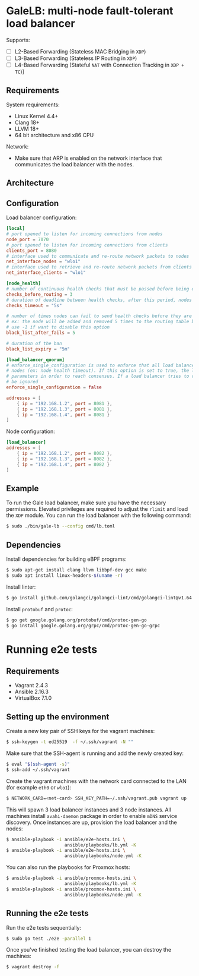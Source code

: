 # GaleLB: multi-node fault-tolerant load balancer

Supports: 
- [ ] L2-Based Forwarding (Stateless MAC Bridging in `XDP`)
- [ ] L3-Based Forwarding (Stateless IP Routing in `XDP`)
- [ ] L4-Based Forwarding (Stateful `NAT` with Connection Tracking in `XDP + TC`)]

## Requirements 
System requirements: 
* Linux Kernel 4.4+
* Clang 18+
* LLVM 18+
* 64 bit architecture and x86 CPU

Network: 
* Make sure that ARP is enabled on the network interface that communicates the load balancer with the nodes.

## Architecture

## Configuration
Load balancer configuration:
```toml
[local]
# port opened to listen for incoming connections from nodes
node_port = 7070
# port opened to listen for incoming connections from clients
clients_port = 8080
# interface used to communicate and re-route network packets to nodes
net_interface_nodes = "wlo1"
# interface used to retrieve and re-route network packets from clients 
net_interface_clients = "wlo1"

[node_health]
# number of continuous health checks that must be passed before being eligible for routing destination
checks_before_routing = 3
# duration of deadline between health checks, after this period, nodes will be removed from the routing ring
checks_timeout = "5s"

# number of times nodes can fail to send health checks before they are blacklisted
# ex: the node will be added and removed 5 times to the routing table before they will start to be completly ignored.
# use -1 if want to disable this option
black_list_after_fails = 5

# duration of the ban
black_list_expiry = "5m"

[load_balancer_quorum]
# enforce_single_configuration is used to enforce that all load balancers must have the same configuration regarding
# nodes (ex: node health timeout). If this option is set to true, the load balancers will have to contain the same
# parameters in order to reach consensus. If a load balancer tries to connect with a different configuration, it will
# be ignored
enforce_single_configuration = false

addresses = [
    { ip = "192.168.1.2", port = 8081 },
    { ip = "192.168.1.3", port = 8081 },
    { ip = "192.168.1.4", port = 8081 }
]
```

Node configuration:
```toml
[load_balancer]
addresses = [
    { ip = "192.168.1.2", port = 8082 },
    { ip = "192.168.1.3", port = 8082 },
    { ip = "192.168.1.4", port = 8082 }
]
```

## Example

To run the Gale load balancer, make sure you have the necessary permissions. Elevated privileges are required to adjust the `rlimit` and load the `XDP` module. You can run the load balancer with the following command:

```bash
$ sudo ./bin/gale-lb --config cmd/lb.toml
```


## Dependencies 
Install dependencies for building eBPF programs: 
```bash
$ sudo apt-get install clang llvm libbpf-dev gcc make
$ sudo apt install linux-headers-$(uname -r)
```

Install linter: 
```bash
$ go install github.com/golangci/golangci-lint/cmd/golangci-lint@v1.64.5
```

Install `protobuf` and `protoc`: 
```bash 
$ go get google.golang.org/protobuf/cmd/protoc-gen-go
$ go install google.golang.org/grpc/cmd/protoc-gen-go-grpc
```

# Running e2e tests 
## Requirements
* Vagrant    2.4.3
* Ansible    2.16.3
* VirtualBox 7.1.0

## Setting up the environment
Create a new key pair of SSH keys for the vagrant machines:
```bash
$ ssh-keygen -t ed25519  -f ~/.ssh/vagrant -N ""
```

Make sure that the SSH-agent is running and add the newly created key:
```bash
$ eval "$(ssh-agent -s)"
$ ssh-add ~/.ssh/vagrant
```

Create the vagrant machines with the network card connected to the LAN (for example `eth0` or `wlo1`):
```bash
$ NETWORK_CARD=<net-card> SSH_KEY_PATH=~/.ssh/vagrant.pub vagrant up
```

This will spawn 3 load balancer instances and 3 node instances. All machines install `avahi-daemon` package in order to 
enable `mDNS` service discovery. Once instances are up, provision the load balancer and the nodes:
```bash
$ ansible-playbook -i ansible/e2e-hosts.ini \
                      ansible/playbooks/lb.yml -K
$ ansible-playbook -i ansible/e2e-hosts.ini \
                      ansible/playbooks/node.yml -K
```

You can also run the playbooks for Proxmox hosts:
```bash
$ ansible-playbook -i ansible/proxmox-hosts.ini \
                      ansible/playbooks/lb.yml -K
$ ansible-playbook -i ansible/proxmox-hosts.ini \
                      ansible/playbooks/node.yml -K
```

## Running the e2e tests
Run the e2e tests sequentially:
```bash
$ sudo go test ./e2e -parallel 1
```

Once you've finished testing the load balancer, you can destroy the machines:
```bash
$ vagrant destroy -f
```